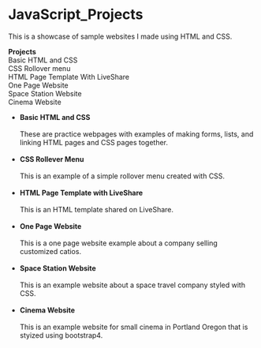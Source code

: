 # JavaScript_Projects

This is a showcase of sample websites I made using HTML and CSS.

<b>Projects</b>
<br>
Basic HTML and CSS<br>
CSS Rollover menu<br>
HTML Page Template With LiveShare<br>
One Page Website<br>
Space Station Website<br>
Cinema Website<br>
<ul>
<li><b>Basic HTML and CSS</b></li>
<br>
These are practice webpages with examples of making forms, lists, and linking HTML pages and CSS pages together.
<br>
<br>
<li><b>CSS Rollever Menu</b></li>
<br>
This is an example of a simple rollover menu created with CSS.
<br>
<br>
<li><b>HTML Page Template with LiveShare</b></li>
<br>
This is an HTML template shared on LiveShare.
<br>
<br>
<li><b>One Page Website</b></li>
<br>
This is a one page website example about a company selling customized catios.
<br>
<br>
<li><b>Space Station Website</b></li>
<br>
This is an example website about a space travel company styled with CSS.
<br>
<br>
<li><b>Cinema Website</b></li>
<br>
This is an example website for small cinema in Portland Oregon that is styized using bootstrap4.

 
